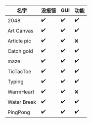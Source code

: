| 名字 | 没报错    |GUI  |   功能   |
|------|------|------|------|
|   2048   |  :heavy_check_mark:    |    :heavy_check_mark:  |   :heavy_check_mark:   | 
|  Art Canvas   |  :heavy_check_mark:    |      :heavy_check_mark:  |   :heavy_check_mark:   |  
|   Article pic  | :heavy_check_mark:    |      :heavy_check_mark:  |   :x:   |  
|   Catch gold  | :heavy_check_mark:    |      :heavy_check_mark:  |   :heavy_check_mark:   |  
|   maze | :heavy_check_mark:    |      :heavy_check_mark:  |   :heavy_check_mark:   |  
|   TicTacToe  | :heavy_check_mark:    |      :heavy_check_mark:  |   :heavy_check_mark:   |  
|   Typing  | :heavy_check_mark:    |      :heavy_check_mark:  |   :heavy_check_mark:   |  
|   WarmHeart  | :heavy_check_mark:    |      :heavy_check_mark:  |   :x:   |  
|   Water Break  | :heavy_check_mark:    |      :heavy_check_mark:  |   :heavy_check_mark:   |  
|   PingPong  | :heavy_check_mark:    |      :heavy_check_mark:  |   :heavy_check_mark:   |  
